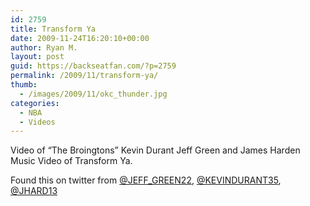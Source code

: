 ```yaml
---
id: 2759
title: Transform Ya
date: 2009-11-24T16:20:10+00:00
author: Ryan M.
layout: post
guid: https://backseatfan.com/?p=2759
permalink: /2009/11/transform-ya/
thumb:
  - /images/2009/11/okc_thunder.jpg
categories:
  - NBA
  - Videos
---
```


<div class="entry">
  <p>
  </p>

  <p>
    Video of &#8220;The Broingtons&#8221; Kevin Durant Jeff Green and James Harden Music Video of Transform Ya.
  </p>

  <p>
    Found this on twitter from <a onmouseover="showBIO(this,'JEFF_GREEN22');" href="http://twitter.com/JEFF_GREEN22">@JEFF_GREEN22</a>, <a onmouseover="showBIO(this,'KEVINDURANT35');" href="http://www.twitvid.com/videos/KEVINDURANT35">@KEVINDURANT35</a>, <a onmouseover="showBIO(this,'JHARD13');" href="http://www.twitvid.com/videos/JHARD13">@JHARD13</a>
  </p>
</div>
